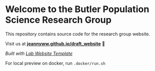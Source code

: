 
# Welcome to the Butler Population Science Research Group
This repository contains source code for the research group website.

Visit us at  **[jeannyww.github.io/draft_website](https://jeannyww.github.io/draft_website)** 🚀

_Built with [Lab Website Template](https://greene-lab.gitbook.io/lab-website-template-docs)_

For local preview on docker, run `.docker/run.sh`